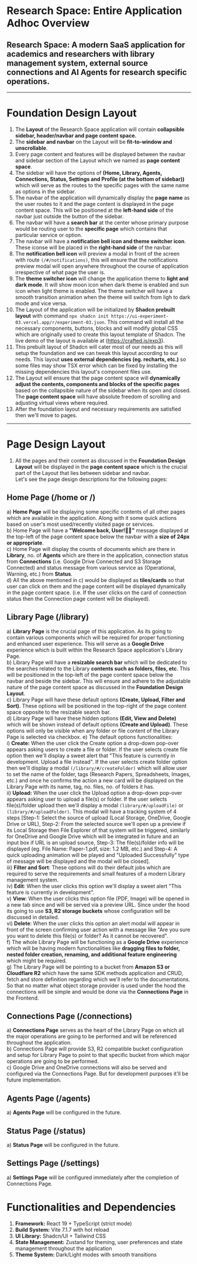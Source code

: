 # Research Space: Entire Application Adhoc Overview

## Research Space: A modern SaaS application for academics and researchers with library management system, external source connections and AI Agents for research specific operations.

---
# Foundation Design Layout
1) The **Layout** of the Research Space application will contain **collapsible sidebar, header/navbar and page content space.**
2) The **sidebar and navbar** on the Layout will be **fit-to-window and unscrollable**.
3) Every page content and features will be displayed between the navbar and sidebar section of the Layout which we named as **page content space**.
4) The sidebar will have the options of **(Home, Library, Agents, Connections, Status, Settings and Profile (at the bottom of sidebar))** which will serve as the routes to the specific pages with the same name as options in the sidebar.
5) The navbar of the application will dynamically display the **page name** as the user routes to it and the page content is displayed in the page content space. This will be positioned at the **left-hand side** of the navbar just outside the button of the sidebar.
6) The navbar will have a **search bar** at the center whose primary purpose would be routing user to the **specific page** which contains that particular service or option.
7) The navbar will have a **notification bell icon and theme switcher icon**. These iconse will be placed in the **right-hand side** of the navbar. 
8) The **notification bell icon** will preview a modal in front of the screen with route `(/#/notifications)`, this will ensure that the notifications preview modal will open anywhere throughout the course of application irrespective of what page the user is.
9) The **theme switcher icon** will change the application theme to **light and dark mode**. It will show moon icon when dark theme is enabled and sun icon when light theme is enabled. The theme switcher will have a smooth transition animation when the theme will switch from ligh to dark mode and vice versa.
10) The Layout of the application will be initialized by **Shadcn prebuilt layout** with command `npx shadcn init https://ui-experiment-03.vercel.app/r/experiment-03.json`. This command will install all the necessary components, buttons, blocks and will modify global CSS which are originally used to create this layout template of Shadcn. The live demo of the layout is available at (https://crafted.is/exp3).
11) This prebuilt layout of Shadcn will cater most of our needs as this will setup the foundation and we can tweak this layout according to our needs. This layout **uses external dependencies (eg. recharts, etc.)** so some files may show TSX error which can be fixed by installing the missing dependencies this layout's component files use.
12) The Layout will ensure that the page content space will **dynamically adjust the contents, components and blocks of the specific pages** based on the collapsible nature of the sidebar when its open and closed. The **page content space** will have absolute freedom of scrolling and adjusting virtual views where required.
13) After the foundation layout and necessary requirements are satisfied then we'll move to pages.
---

# Page Design Layout
1) All the pages and their content as discussed in the **Foundation Design Layout** will be displayed in the **page content space** which is the crucial part of the Layout that lies between sidebar and navbar.<br>Let's see the page design descriptions for the following pages:
## Home Page (/home or /)
a) **Home Page** will be displaying some specific contents of all other pages which are available in the application. Along with it some quick actions based on user's most used/recently visited page or services.<br>
b) Home Page will have a **"Welcome back, User!👋🏻"** message displayed at the top-left of the page content space below the navbar with a **size of 24px or appropriate**.<br>
c) Home Page will display the counts of documents which are there in **Library**, no. of **Agents** which are there in the application, connection status from **Connections** (i.e. Google Drive Connected and S3 Storage Connected) and status message from various service as (Operational, Warning, etc.) from **Status**.<br>
d) All the above mentioned in c) would be displayed as **tiles/cards** so that user can click on them and the page content will be displayed dynamically in the page content space. (i.e. If the user clicks on the card of connection status then the Connection page content will be displayed).

## Library Page (/library)
a) **Library Page** is the crucial page of this application. As its going to contain various components which will be required for proper functioning and enhanced user experience. This will serve as a **Google Drive** experience which is built within the Research Space application's Library Page.<br>
b) Library Page will have a **resizable search bar** which will be dedicated to the searches related to the Library **contents such as folders, files, etc**. This will be positioned in the top-left of the page content space below the navbar and beside the sidebar. This will ensure and adhere to the adjustable nature of the page content space as discussed in the **Foundation Design Layout**.<br>
c) Library Page will have these default options **(Create, Upload, Filter and Sort)**. These options will be positioned in the top-right of the page content space opposite to the resizable search bar.<br>
d) Library Page will have these hidden options **(Edit, View and Delete)** which will be shown instead of default options **(Create and Upload)**. These options will only be visible when any folder or file content of the Library Page is selected via checkbox.
e) The default options functionalities: <br>
i) **Create:** When the user click the Create option a drop-down pop-over appears asking users to create a file or folder. If the user selects create file option then we'll display a sweet alert that "This feature is currently in development. Upload a file instead". If the user selects create folder option then we'll display a modal `(/library/#/createFolder)` which will allow user to set the name of the folder, tags (Research Papers, Spreadsheets, Images, etc.) and once he confirms the action a new card will be displayed on the Library Page with its name, tag, no. files, no. of folders it has.<br>
ii) **Upload:** When the user click the Upload option a drop-down pop-over appears asking user to upload a file(s) or folder. If the user selects file(s)/folder upload then we'll display a modal `(library/#/uploadFile)` or `(library/#/uploadFolder)`. This modal will have a tracking system of 4 steps [Step-1: Select the source of upload (Local Storage, OneDrive, Google Drive or URL), Step-2: From the selected source we'll open up a preview if its Local Storage then File Explorer of that system will be triggered, similarly for OneDrive and Google Drive which will be integrated in future and an input box if URL is an upload source, Step-3: The file(s)/folder info will be displayed (eg. File Name: Paper-1.pdf, size: 1.2 MB, etc.) and Step-4: A quick uploading animation will be played and "Uploaded Successfully" type of message will be displayed and the modal will be closed].<br>
iii) **Filter and Sort**: These options will do their default jobs which are required to serve the requirements and small features of a modern Library management system.<br>
iv) **Edit**: When the user clicks this option we'll display a sweet alert "This feature is currently in development".<br>
v) **View**: When the user clicks this option file (PDF, Image) will be opened in a new tab since and will be served via a preview URL. Since under the hood its going to use **S3, R2 storage buckets** whose configuration will be discussed in detailed.<br>
vi) **Delete**: When the user clicks this option an alert modal will appear in front of the screen confirming user action with a message like "Are you sure you want to delete this file(s) or folder? As it cannot be recovered".<br>
f) The whole Library Page will be functioning as a **Google Drive** experience which will be having modern functionalities like **dragging files to folder, nested folder creation, renaming, and additional feature engineering** which might be required.<br>
g) The Library Page will be pointing to a bucket from **Amazon S3 or Cloudflare R2** which have the same SDK methods application and CRUD, fetch and store definition regarding which we'll refer to the documentations. So that no matter what object storage provider is used under the hood the connections will be simple and would be done via the **Connections Page** in the Frontend.

## Connections Page (/connections)
a) **Connections Page** serves as the heart of the Library Page on which all the major operations are going to be performed and will be referenced throughout the application.<br>
b) Connections Page will provide S3, R2 compatible bucket configuration and setup for Library Page to point to that specific bucket from which major operations are going to be performed.<br>
c) Google Drive and OneDrive connections will also be served and configured via the Connections Page. But for development purposes it'll be future implementation.


## Agents Page (/agents)
a) **Agents Page** will be configured in the future.

## Status Page (/status)
a) **Status Page** will be configured in the future.

## Settings Page (/settings)
a) **Settings Page** will be configured immediately after the completion of Connections Page.


# Functionalities and Dependencies
1) **Framework:** React 19 + TypeScript (strict mode)
2) **Build System:** Vite 7.1.7 with hot reload
3) **UI Library:** Shadcn/UI + Tailwind CSS
4) **State Management:** Zustand for theming, user preferences and state management throughout the application
5) **Theme System:** Dark/Light modes with smooth transitions

